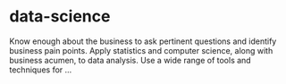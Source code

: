 # data-science
Know enough about the business to ask pertinent questions and identify business pain points. Apply statistics and computer science, along with business acumen, to data analysis. Use a wide range of tools and techniques for …
